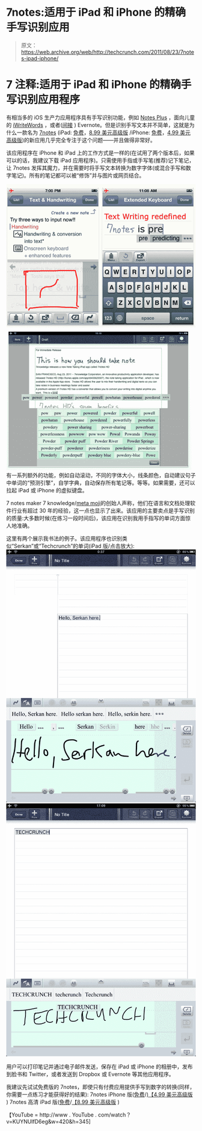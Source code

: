 # 7notes:适用于 iPad 和 iPhone 的精确手写识别应用 

> 原文：<https://web.archive.org/web/http://techcrunch.com/2011/08/23/7notes-ipad-iphone/>

# 7 注释:适用于 iPad 和 iPhone 的精确手写识别应用程序

有相当多的 iOS 生产力应用程序具有手写识别功能，例如 [Notes Plus](https://web.archive.org/web/20230203102137/http://itunes.apple.com/us/app/notes-plus-handwriting-note/id374211477?mt=8) ，面向儿童的 [iWriteWords](https://web.archive.org/web/20230203102137/http://itunes.apple.com/us/app/iwritewords-handwriting-game/id307025309?mt=8) ，或者([间接](https://web.archive.org/web/20230203102137/http://blog.evernote.com/2011/05/23/livescribe-and-evernote-it-gets-better/) ) Evernote。但是识别手写文本并不简单，这就是为什么一款名为 [7notes](https://web.archive.org/web/20230203102137/http://7knowledge.com/en) (iPad: [免费](https://web.archive.org/web/20230203102137/http://itunes.apple.com/us/app/7notes-hd/id455624452?mt=8)，[8.99 美元高级版](https://web.archive.org/web/20230203102137/http://itunes.apple.com/us/app/7notes-hd-premium/id455625507?mt=8) /iPhone: [免费](https://web.archive.org/web/20230203102137/http://itunes.apple.com/us/app/7notes/id449800424?mt=8)，[4.99 美元高级版](https://web.archive.org/web/20230203102137/http://itunes.apple.com/us/app/7notes-premium/id449801689?mt=8))的新应用几乎完全专注于这个问题——并且做得非常好。

该应用程序在 iPhone 和 iPad 上的工作方式是一样的(在试用了两个版本后，如果可以的话，我建议下载 iPad 应用程序)。只需使用手指或手写笔(推荐)记下笔记，让 7notes 发挥其魔力，并在需要时将手写文本转换为数字字体(或混合手写和数字笔记)。所有的笔记都可以被“修饰”并与图片或网页结合。

[![](img/cefdd858373b45485c96b496485cfd45.png "7notes iphone")](https://web.archive.org/web/20230203102137/https://techcrunch.com/wp-content/uploads/2011/08/7notes-iphone.png) 
[![](img/ca5967ddaf4ce685206426f4e220b142.png "7notes ipad")](https://web.archive.org/web/20230203102137/https://techcrunch.com/wp-content/uploads/2011/08/7notes-ipad.png) 
有一系列额外的功能，例如自动滚动，不同的字体大小，线条颜色，自动建议句子中单词的“预测引擎”，自学字典，自动保存所有笔记等。等等。如果需要，还可以拉起 iPad 或 iPhone 的虚拟键盘。

7 notes maker 7 knowledge/[meta moji](https://web.archive.org/web/20230203102137/http://www.metamoji.com/en/company)的创始人声称，他们在语言和文档处理软件行业有超过 30 年的经验，这一点也显示了出来。该应用的主要卖点是手写识别的质量:大多数时候(在练习一段时间后)，该应用在识别我用手指写的单词方面惊人地准确。

这里有两个展示我书法的例子。该应用程序也识别类似“Serkan”或“Techcrunch”的单词(iPad 版/点击放大):
[![](img/8715db133b1ea16cb0bde5991b6e647d.png "7notes serkan") ](https://web.archive.org/web/20230203102137/https://techcrunch.com/wp-content/uploads/2011/08/7notes-serkan.png) [ ![](img/9cbfaf6cc40022ffac052de278ed7a50.png "7notes tc")](https://web.archive.org/web/20230203102137/https://techcrunch.com/wp-content/uploads/2011/08/7notes-tc.png)

用户可以打印笔记并通过电子邮件发送，保存在 iPad 或 iPhone 的相册中，发布到脸书和 Twitter，或者发送到 Dropbox 或 Evernote 等其他应用程序。

我建议先试试免费版的 7notes，即使只有付费应用提供手写到数字的转换(同样，你需要一点练习才能获得好的结果):
7notes iPhone 版([免费](https://web.archive.org/web/20230203102137/http://itunes.apple.com/us/app/7notes/id449800424?mt=8)/[)【4.99 美元高级版](https://web.archive.org/web/20230203102137/http://itunes.apple.com/us/app/7notes-premium/id449801689?mt=8) )
7notes 高清 iPad 版([免费](https://web.archive.org/web/20230203102137/http://itunes.apple.com/us/app/7notes-hd/id455624452?mt=8)/[【8.99 美元高级版](https://web.archive.org/web/20230203102137/http://itunes.apple.com/us/app/7notes-hd-premium/id455625507?mt=8) )

【YouTube = http://www . YouTube . com/watch？v=KUYNUlfD6eg&w=420&h=345]